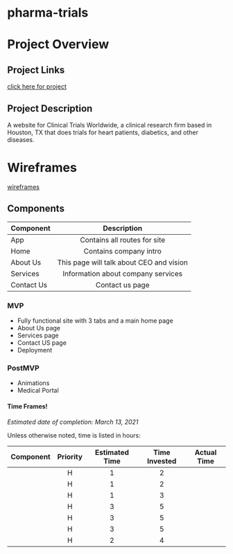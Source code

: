 # pharma-trials

# Project Overview

## Project Links
[click here for project](url)

## Project Description
A website for Clinical Trials Worldwide, a clinical research firm based in Houston, TX that does trials for heart patients, diabetics, and other diseases.

# Wireframes
[wireframes](url)

## Components


| Component | Description | 
| --- | :---: |  
| App | Contains all routes for site | 
| Home | Contains company intro | 
| About Us | This page will talk about CEO and vision |
| Services | Information about company services |
| Contact Us | Contact us page |


### MVP
- Fully functional site with 3 tabs and a main home page
- About Us page
- Services page
- Contact US page
- Deployment

### PostMVP
- Animations
- Medical Portal

#### Time Frames!

_Estimated date of completion: March 13, 2021_

Unless otherwise noted, time is listed in hours:

| Component | Priority | Estimated Time | Time Invested | Actual Time |
| --- | :---: |  :---: | :---: | :---: |
|  | H | 1 | 2 |  |
| | H | 1 | 2 |  |
| | H | 1 | 3 |  |
| | H | 3 | 5 |  |
| | H | 3 | 5 |  |
| | H | 3 | 5 |  |
| | H | 2 | 4 |  |

